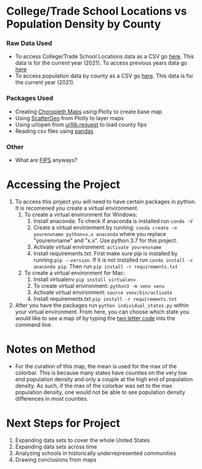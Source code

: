 # College/Trade School Locations vs Population Density by County

### Raw Data Used
* To access College/Trade School Locations data as a CSV go [here](https://catalog.data.gov/dataset/postsecondary-school-locations-current). This data is for the current year (2021). To access previous years data go [here](https://catalog.data.gov/dataset?q=Postsecondary+School+Locations&sort=views_recent+desc&as_sfid=AAAAAAX9ZMkaz7eiQfOekNnbhdEYJ_8itjie6jAn8b2wxPtQNnjA1ZHKpgjP79FznBsyOcfT4vEF0CTn_bwNzuzZdmMbiIMGPh8wZhAH0Va2HUsHBVOHADouCXxnhMUClXtNRlk%3D&as_fid=dc61e39c8c5d32aa7c8ccced6c5d89d606bd0f3d&ext_location=Flagstaff%2C+AZ+%2886001%29&ext_bbox=-112.1337%2C34.9758%2C-111.2645%2C36.0102&ext_prev_extent=-114.2578125%2C33.65120829920497%2C-109.1162109375%2C37.23032838760387)
* To access population data by county as a CSV go [here](https://worldpopulationreview.com/us-counties/states/az). This data is for the current year (2021).

### Packages Used
* Creating [Choropleth Maps](https://plotly.com/python/choropleth-maps/) using Plotly to create base map
* Using [ScatterGeo](https://plotly.com/python/reference/scattergeo/) from Plotly to layer maps
* Using urlopen from [urllib.request](https://docs.python.org/3/library/urllib.request.html) to load county fips
* Reading csv files using [pandas](https://pandas.pydata.org/pandas-docs/stable/reference/api/pandas.read_csv.html)

### Other
* What are [FIPS](https://en.wikipedia.org/wiki/Federal_Information_Processing_Standards) anyways?


# Accessing the Project
1. To access this project you will need to have certain packages in python. It is recomened you create a virtual environment.
    1. To create a virtual environment for Windows:
        1. Install anaconda: To check if anaconda is installed run `conda -V`
        2. Create a virtual environment by running: `conda create -n yourenvname python=x.x anaconda` where you replace "yourenvname" and "x.x". Use python 3.7 for this project.
        3. Activate virtual environment: `activate yourenvname `
        4. Install requirements.txt. First make sure pip is installed by running `pip --version`. If it is not installed run `conda install -c anaconda pip`. Then run `pip install -r requirements.txt`
    2. To create a virtual environment for Mac:
        1. Install virtualenv `pip install virtualenv`
        2. To create virtual environment: `python3 -m venv venv`
        3. Activate virtual environment: `source venv/bin/activate`
        4. Install requirements.txt `pip install -r requirements.txt`
2. After you have the packages run `python individual_states.py` within your virtual environment. From here, you can choose which state you would like to see a map of by typing the [two letter code](https://www.ssa.gov/international/coc-docs/states.html) into the command line.

# Notes on Method
* For the curation of this map, the mean is used for the max of the colorbar. This is because many states have counties on the very low end population density and only a couple at the high end of population density. As such, if the max of the colorbar was set to the max population density, one would not be able to see population density differences in most counties.

# Next Steps for Project
1. Expanding data sets to cover the whole United States
2. Expanding data sets across time
3. Analyzing schools in historically underrepresented communities
4. Drawing conclusions from maps
